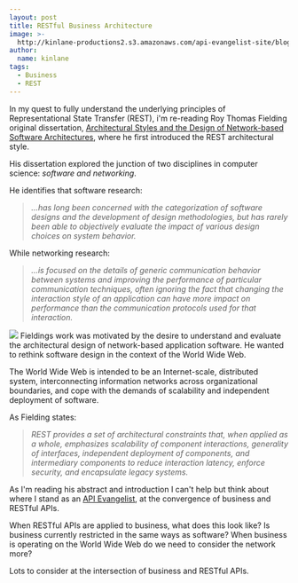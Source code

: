 ```yaml
---
layout: post
title: RESTful Business Architecture
image: >-
  http://kinlane-productions2.s3.amazonaws.com/api-evangelist-site/blog/blueprints.jpg
author:
  name: kinlane
tags:
  - Business
  - REST
---
```

In my quest to fully understand the underlying principles of Representational State Transfer (REST), i'm re-reading Roy Thomas Fielding original dissertation, [Architectural Styles and the Design of Network-based Software Architectures](http://www.ics.uci.edu/~fielding/pubs/dissertation/top.htm "Architectural Styles and the Design of Network-based Software Architecture"), where he first introduced the REST architectural style.

His dissertation explored the junction of two disciplines in computer science: _software and networking_.

He identifies that software research:

> _...has long been concerned with the categorization of software designs and the development of design methodologies, but has rarely been able to objectively evaluate the impact of various design choices on system behavior._

While networking research:

> _...is focused on the details of generic communication behavior between systems and improving the performance of particular communication techniques, often ignoring the fact that changing the interaction style of an application can have more impact on performance than the communication protocols used for that interaction._

![](http://kinlane-productions2.s3.amazonaws.com/api-evangelist/parthenon.jpg) Fieldings work was motivated by the desire to understand and evaluate the architectural design of network-based application software. He wanted to rethink software design in the context of the World Wide Web.

The World Wide Web is intended to be an Internet-scale, distributed system, interconnecting information networks across organizational boundaries, and cope with the demands of scalability and independent deployment of software.

As Fielding states:

> _REST provides a set of architectural constraints that, when applied as a whole, emphasizes scalability of component interactions, generality of interfaces, independent deployment of components, and intermediary components to reduce interaction latency, enforce security, and encapsulate legacy systems._

As I'm reading his abstract and introduction I can't help but think about where I stand as an [API Evangelist](http://apievangelist.com/2011/04/09/api-evangelism-vs-developer-evangelism/ "API Evangelist"), at the convergence of business and RESTful APIs.

When RESTful APIs are applied to business, what does this look like? Is business currently restricted in the same ways as software? When business is operating on the World Wide Web do we need to consider the network more?

Lots to consider at the intersection of business and RESTful APIs.